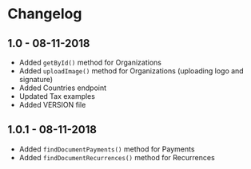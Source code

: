 # Changelog

## 1.0 - 08-11-2018

* Added `getById()` method for Organizations
* Added `uploadImage()` method for Organizations (uploading logo and signature)
* Added Countries endpoint
* Updated Tax examples
* Added VERSION file

## 1.0.1 - 08-11-2018

* Added `findDocumentPayments()` method for Payments
* Added `findDocumentRecurrences()` method for Recurrences